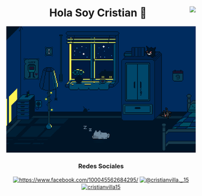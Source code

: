 <h1 align="center">Hola Soy Cristian 👋                  <img align="right" src="https://visitor-badge.laobi.icu/badge?page_id=Loboxos"></h1>
<div align="center">
	<img src="https://raw.githubusercontent.com/Loboxos/Loboxos/main/original2.gif" alt="Hola soy Cristian Villa">
</div>

 
 
 <h3 align="center">Redes Sociales</h3>
<p align="center">
<a href="https://www.facebook.com/100045562684295/" target="blank"><img align="center" src="https://raw.githubusercontent.com/rahuldkjain/github-profile-readme-generator/master/src/images/icons/Social/facebook.svg" alt="https://www.facebook.com/100045562684295/" height="30" width="40" /></a>
<a href="https://www.instagram.com/cristianvilla._.15/?hl=es" target="blank"><img align="center" src="https://raw.githubusercontent.com/rahuldkjain/github-profile-readme-generator/master/src/images/icons/Social/instagram.svg" alt="@cristianvilla._.15" height="30" width="40" /></a>
<a href="https://www.linkedin.com/in/cristianvilla15/" target="blank"><img align="center" src="https://raw.githubusercontent.com/rahuldkjain/github-profile-readme-generator/master/src/images/icons/Social/linkedin.svg" alt="cristianvilla15" height="30" width="40" /></a>

</p>
<!--
**Loboxos/Loboxos** is a ✨ _special_ ✨ repository because its `README.md` (this file) appears on your GitHub profile.

Here are some ideas to get you started:

- 🔭 I’m currently working on ...
- 🌱 I’m currently learning ...
- 👯 I’m looking to collaborate on ...
- 🤔 I’m looking for help with ...
- 💬 Ask me about ...
- 📫 How to reach me: ...
- 😄 Pronouns: ...
- ⚡ Fun fact: ...
-->
